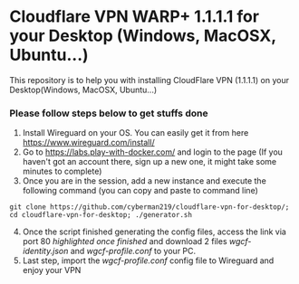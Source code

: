 # Cloudflare VPN WARP+ 1.1.1.1 for your Desktop (Windows, MacOSX, Ubuntu...)
This repository is to help you with installing CloudFlare VPN (1.1.1.1) on your Desktop(Windows, MacOSX, Ubuntu...)
### Please follow steps below to get stuffs done

1. Install Wireguard on your OS. You can easily get it from here https://www.wireguard.com/install/
2. Go to https://labs.play-with-docker.com/ and login to the page (If you haven't got an account there, sign up a new one, it might take some minutes to complete)
3. Once you are in the session, add a new instance and execute the following command (you can copy and paste to command line)

`git clone https://github.com/cyberman219/cloudflare-vpn-for-desktop/; cd cloudflare-vpn-for-desktop; ./generator.sh`

4. Once the script finished generating the config files, access the link via port 80 *highlighted once finished* and download 2 files *wgcf-identity.json* and *wgcf-profile.conf* to your PC. 
5. Last step, import the *wgcf-profile.conf* config file to Wireguard and enjoy your VPN
